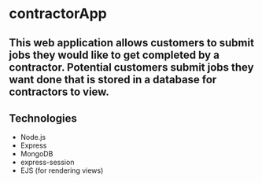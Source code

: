 # contractorApp

This web application allows customers to submit jobs they would like to get completed by a contractor. Potential customers submit jobs they want done that is stored in a database for contractors to view.
---

## Technologies

- Node.js
- Express
- MongoDB
- express-session
- EJS (for rendering views)


